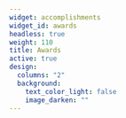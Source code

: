 ```yaml
---
widget: accomplishments
widget_id: awards
headless: true
weight: 110
title: Awards
active: true
design:
  columns: "2"
  background:
    text_color_light: false
    image_darken: ""
---
```

